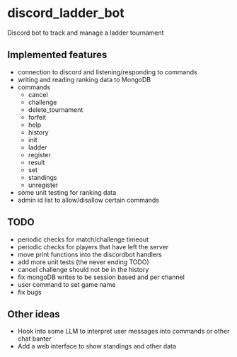 # discord_ladder_bot

Discord bot to track and manage a ladder tournament

## Implemented features

- connection to discord and listening/responding to commands
- writing and reading ranking data to MongoDB
- commands
  - cancel
  - challenge
  - delete_tournament
  - forfeit
  - help
  - history
  - init
  - ladder
  - register
  - result
  - set
  - standings
  - unregister
- some unit testing for ranking data
- admin id list to allow/disallow certain commands

## TODO

- periodic checks for match/challenge timeout
- periodic checks for players that have left the server
- move print functions into the discordbot handlers
- add more unit tests (the never ending TODO)
- cancel challenge should not be in the history
- fix mongoDB writes to be session based and per channel
- user command to set game name
- fix bugs

## Other ideas

- Hook into some LLM to interpret user messages into commands or other chat banter
- Add a web interface to show standings and other data

